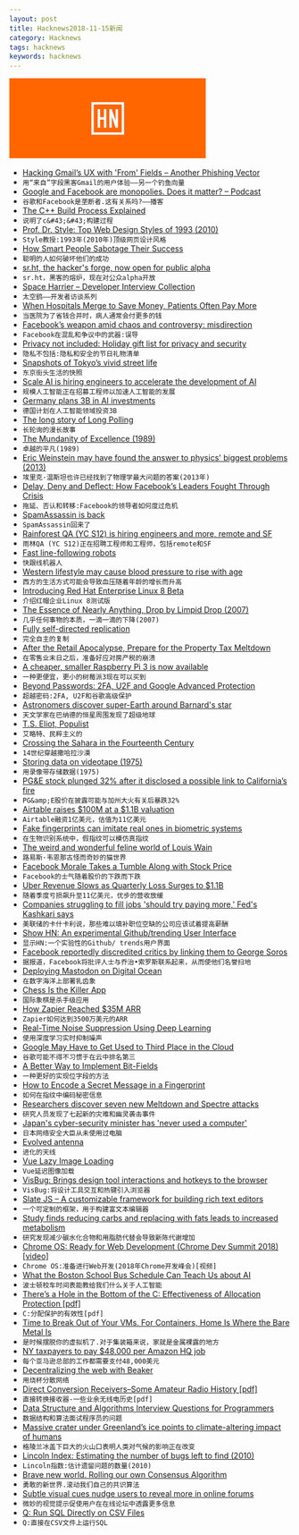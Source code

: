 ```yaml
---
layout: post
title: Hacknews2018-11-15新闻
category: Hacknews
tags: hacknews
keywords: hacknews
---
```


![haccknews-banner](/assets/image/hacknews-banner.jpg)

- [Hacking Gmail’s UX with &#39;From&#39; Fields – Another Phishing Vector](https://blog.cotten.io/hacking-gmail-with-weird-from-fields-d6494254722f)
- `用“来自”字段黑客Gmail的用户体验——另一个钓鱼向量`
- [Google and Facebook are monopolies. Does it matter? – Podcast](https://innovationforallcast.com/2018/11/14/the-case-for-regulating-tech-companies)
- `谷歌和Facebook是垄断者.这有关系吗?——播客`
- [The C&#43;&#43; Build Process Explained](https://github.com/green7ea/cpp-compilation/blob/master/README.md)
- `说明了c&#43;&#43;构建过程`
- [Prof. Dr. Style: Top Web Design Styles of 1993 (2010)](http://contemporary-home-computing.org/prof-dr-style/)
- `Style教授:1993年(2010年)顶级网页设计风格`
- [How  Smart People Sabotage Their Success](https://hbr.org/2018/11/5-ways-smart-people-sabotage-their-success)
- `聪明的人如何破坏他们的成功`
- [sr.ht, the hacker&#39;s forge, now open for public alpha](https://drewdevault.com/2018/11/15/sr.ht-general-availability.html)
- `sr.ht，黑客的熔炉，现在对公众alpha开放`
- [Space Harrier – Developer Interview Collection](http://shmuplations.com/spaceharrier/)
- `太空鹞——开发者访谈系列`
- [When Hospitals Merge to Save Money, Patients Often Pay More](https://www.nytimes.com/2018/11/14/health/hospital-mergers-health-care-spending.html)
- `当医院为了省钱合并时，病人通常会付更多的钱`
- [Facebook’s weapon amid chaos and controversy: misdirection](https://techcrunch.com/2018/11/15/chaos-controversy-facebook-fights-misinformation-with-misdirection/)
- `Facebook在混乱和争议中的武器:误导`
- [Privacy not included: Holiday gift list for privacy and security](https://foundation.mozilla.org/en/privacynotincluded/)
- `隐私不包括:隐私和安全的节日礼物清单`
- [Snapshots of Tokyo’s vivid street life](https://www.huckmag.com/art-and-culture/photography-2/tokyo-street-photographer-mikiko-hara/)
- `东京街头生活的快照`
- [Scale AI is hiring engineers to accelerate the development of AI](https://scale.ai/about#jobs?ref=hn)
- `规模人工智能正在招募工程师以加速人工智能的发展`
- [Germany plans 3B in AI investments](https://www.reuters.com/article/us-germany-intelligence/german-government-has-set-aside-around-3-billion-euros-for-artificial-intelligence-report-idUSKCN1NI1AP)
- `德国计划在人工智能领域投资3B`
- [The long story of Long Polling](https://www.ably.io/concepts/long-polling)
- `长轮询的漫长故事`
- [The Mundanity of Excellence (1989)](https://fermatslibrary.com/s/the-mundanity-of-excellence-an-ethnographic-report-on-stratification-and-olympic-swimmers)
- `卓越的平凡(1989)`
- [Eric Weinstein may have found the answer to physics&#39; biggest problems (2013)](https://www.theguardian.com/science/2013/may/23/eric-weinstein-answer-physics-problems)
- `埃里克·温斯坦也许已经找到了物理学最大问题的答案(2013年)`
- [Delay, Deny and Deflect: How Facebook’s Leaders Fought Through Crisis](https://www.nytimes.com/2018/11/14/technology/facebook-data-russia-election-racism.html)
- `拖延、否认和转移:Facebook的领导者如何度过危机`
- [SpamAssassin is back](https://lwn.net/Articles/769917/)
- `SpamAssassin回来了`
- [Rainforest QA (YC S12) is hiring engineers and more, remote and SF](https://jobs.lever.co/rainforest?lever-source%5B%5D=russ)
- `雨林QA (YC S12)正在招聘工程师和工程师，包括remote和SF`
- [Fast line-following robots](https://www.a1k0n.net/2018/11/13/fast-line-following.html)
- `快跟线机器人`
- [Western lifestyle may cause blood pressure to rise with age](https://www.theguardian.com/society/2018/nov/14/western-lifestyle-high-blood-pressure-age-hypertension)
- `西方的生活方式可能会导致血压随着年龄的增长而升高`
- [Introducing Red Hat Enterprise Linux 8 Beta](https://www.redhat.com/en/blog/powering-its-future-while-preserving-present-introducing-red-hat-enterprise-linux-8-beta)
- `介绍红帽企业Linux 8测试版`
- [The Essence of Nearly Anything, Drop by Limpid Drop (2007)](http://www.nytimes.com/2007/09/05/dining/05curi.html)
- `几乎任何事物的本质，一滴一滴的下降(2007)`
- [Fully self-directed replication](https://cp4space.wordpress.com/2018/11/12/fully-self-directed-replication/)
- `完全自主的复制`
- [After the Retail Apocalypse, Prepare for the Property Tax Meltdown](https://www.citylab.com/equity/2018/11/property-tax-dark-store-theory-retail-apocalypse-walmart/574123/)
- `在零售业末日之后，准备好应对房产税的崩溃`
- [A cheaper, smaller Raspberry Pi 3 is now available](https://www.engadget.com/2018/11/15/a-cheaper-smaller-raspberry-pi-3-is-now-available/)
- `一种更便宜，更小的树莓派3现在可以买到`
- [Beyond Passwords: 2FA, U2F and Google Advanced Protection](https://www.troyhunt.com/beyond-passwords-2fa-u2f-and-google-advanced-protection/)
- `超越密码:2FA, U2F和谷歌高级保护`
- [Astronomers discover super-Earth around Barnard&#39;s star](https://phys.org/news/2018-11-astronomers-super-earth-barnard-star.html)
- `天文学家在巴纳德的恒星周围发现了超级地球`
- [T.S. Eliot, Populist](https://www.firstthings.com/article/2018/12/t-s-eliot-populist)
- `艾略特、民粹主义的`
- [Crossing the Sahara in the Fourteenth Century](https://www.laphamsquarterly.org/roundtable/crossing-sahara-fourteenth-century)
- `14世纪穿越撒哈拉沙漠`
- [Storing data on videotape (1975)](https://cerncourier.com/from-the-november-1975-issue/)
- `用录像带存储数据(1975)`
- [PG&amp;E stock plunged 32% after it disclosed a possible link to California’s fire](https://www.bloomberg.com/news/articles/2018-11-14/pg-e-plunges-in-early-trading-amid-wildfire-destruction)
- `PG&amp;E股价在披露可能与加州大火有关后暴跌32%`
- [Airtable raises $100M at a $1.1B valuation](https://techcrunch.com/2018/11/15/airtable-maker-of-a-coding-platform-for-non-techies-raises-100m-at-a-1-1b-valuation/)
- `Airtable融资1亿美元，估值为11亿美元`
- [Fake fingerprints can imitate real ones in biometric systems](https://www.theguardian.com/technology/2018/nov/15/fake-fingerprints-can-imitate-real-fingerprints-in-biometric-systems-research)
- `在生物识别系统中，假指纹可以模仿真指纹`
- [The weird and wonderful feline world of Louis Wain](http://www.anothermanmag.com/life-culture/10560/the-forgotten-artist-who-changed-the-way-we-look-at-cats-louis-wain)
- `路易斯·韦恩那古怪而奇妙的猫世界`
- [Facebook Morale Takes a Tumble Along with Stock Price](https://www.wsj.com/articles/facebook-morale-takes-a-tumble-along-with-stock-price-1542200400)
- `Facebook的士气随着股价的下跌而下跌`
- [Uber Revenue Slows as Quarterly Loss Surges to $1.1B](https://www.bloomberg.com/news/articles/2018-11-14/uber-revenue-slows-as-quarterly-loss-surges-to-1-1-billion)
- `随着季度亏损飙升至11亿美元，优步的营收放缓`
- [Companies struggling to fill jobs &#39;should try paying more,&#39; Fed&#39;s Kashkari says](https://www.cnbc.com/2018/11/13/firms-trying-to-fill-jobs-should-try-paying-more-feds-kashkari-says.html)
- `美联储的卡什卡利说，那些难以填补职位空缺的公司应该试着提高薪酬`
- [Show HN: An experimental Github/trending User Interface](https://github-trending-plus.surge.sh/)
- `显示HN:一个实验性的Github/ trends用户界面`
- [Facebook reportedly discredited critics by linking them to George Soros](https://www.theguardian.com/technology/2018/nov/14/facebook-george-soros-pr-firm-discredit-critics-crisis)
- `据报道，Facebook将批评人士与乔治•索罗斯联系起来，从而使他们名誉扫地`
- [Deploying Mastodon on Digital Ocean](https://startuplab.io/post/deploying-mastodon-on-digital-ocean)
- `在数字海洋上部署乳齿象`
- [Chess Is the Killer App](https://www.bloomberg.com/opinion/articles/2018-11-13/world-chess-championship-2018-is-made-for-the-internet)
- `国际象棋是杀手级应用`
- [How Zapier Reached $35M ARR](https://ryanberg.co/how-zapier-reached-35m-arr-with-this-saas-seo-strategy/)
- `Zapier如何达到3500万美元的ARR`
- [Real-Time Noise Suppression Using Deep Learning](https://devblogs.nvidia.com/nvidia-real-time-noise-suppression-deep-learning/)
- `使用深度学习实时抑制噪声`
- [Google May Have to Get Used to Third Place in the Cloud](https://www.bloomberg.com/news/articles/2018-11-13/google-may-have-to-get-used-to-third-place-in-the-cloud)
- `谷歌可能不得不习惯于在云中排名第三`
- [A Better Way to Implement Bit-Fields](https://andrewkelley.me/post/a-better-way-to-implement-bit-fields.html)
- `一种更好的实现位字段的方法`
- [How to Encode a Secret Message in a Fingerprint](https://spectrum.ieee.org/tech-talk/telecom/security/how-to-encode-a-secret-message-into-a-fingerprint)
- `如何在指纹中编码秘密信息`
- [Researchers discover seven new Meltdown and Spectre attacks](https://www.zdnet.com/article/researchers-discover-seven-new-meltdown-and-spectre-attacks/)
- `研究人员发现了七起新的灾难和幽灵袭击事件`
- [Japan&#39;s cyber-security minister has &#39;never used a computer&#39;](https://www.bbc.com/news/technology-46222026)
- `日本网络安全大臣从未使用过电脑`
- [Evolved antenna](https://en.wikipedia.org/wiki/Evolved_antenna)
- `进化的天线`
- [Vue Lazy Image Loading](https://github.com/subotkevic/vue-lazy-image-loading)
- `Vue延迟图像加载`
- [VisBug: Brings design tool interactions and hotkeys to the browser](https://github.com/GoogleChromeLabs/projectvisbug)
- `VisBug:将设计工具交互和热键引入浏览器`
- [Slate JS – A customizable framework for building rich text editors](https://docs.slatejs.org)
- `一个可定制的框架，用于构建富文本编辑器`
- [Study finds reducing carbs and replacing with fats leads to increased metabolism](https://www.nytimes.com/2018/11/14/well/eat/how-a-low-carb-diet-might-help-you-maintain-a-healthy-weight.html)
- `研究发现减少碳水化合物和用脂肪代替会导致新陈代谢增加`
- [Chrome OS: Ready for Web Development (Chrome Dev Summit 2018) [video]](https://www.youtube.com/watch?v=QTmAtXoPkgw)
- `Chrome OS:准备进行Web开发(2018年Chrome开发峰会)[视频]`
- [What the Boston School Bus Schedule Can Teach Us about AI](https://www.wired.com/story/joi-ito-ai-and-bus-routes/)
- `波士顿校车时间表能教给我们什么关于人工智能`
- [There’s a Hole in the Bottom of the C: Effectiveness of Allocation Protection [pdf]](http://web.mit.edu/ha22286/www/papers/SecDev18.pdf)
- `C:分配保护的有效性[pdf]`
- [Time to Break Out of Your VMs. For Containers, Home Is Where the Bare Metal Is](https://thenewstack.io/for-containers-home-is-where-the-bare-metal-is/)
- `是时候摆脱你的虚拟机了.对于集装箱来说，家就是金属裸露的地方`
- [NY taxpayers to pay $48,000 per Amazon HQ job](http://www.fox5ny.com/news/48k-per-amazon-hq-job)
- `每个亚马逊总部的工作都需要支付48,000美元`
- [Decentralizing the web with Beaker](https://changelog.com/jsparty/42)
- `用烧杯分散网络`
- [Direct Conversion Receivers–Some Amateur Radio History [pdf]](http://w7zoi.net/dcrx68.pdf)
- `直接转换接收器-一些业余无线电历史[pdf]`
- [Data Structure and Algorithms Interview Questions for Programmers](https://hackernoon.com/50-data-structure-and-algorithms-interview-questions-for-programmers-b4b1ac61f5b0)
- `数据结构和算法面试程序员的问题`
- [Massive crater under Greenland’s ice points to climate-altering impact of humans](https://www.sciencemag.org/news/2018/11/massive-crater-under-greenland-s-ice-points-climate-altering-impact-time-humans)
- `格陵兰冰盖下巨大的火山口表明人类对气候的影响正在改变`
- [Lincoln Index: Estimating the number of bugs left to find (2010)](https://www.johndcook.com/blog/2010/07/13/lincoln-index/)
- `Lincoln指数:估计遗留问题的数量(2010)`
- [Brave new world. Rolling our own Consensus Algorithm](https://www.quorumcontrol.com/blog/2018/11/13/why-we-rolled-out-our-own-consensus-algorithm)
- `勇敢的新世界.滚动我们自己的共识算法`
- [Subtle visual cues nudge users to reveal more in online forums](https://news.psu.edu/story/543000/2018/11/06/research/subtle-visual-cues-nudge-users-reveal-more-online-forums)
- `微妙的视觉提示促使用户在在线论坛中透露更多信息`
- [Q: Run SQL Directly on CSV Files](https://harelba.github.io/q/)
- `Q:直接在CSV文件上运行SQL`

